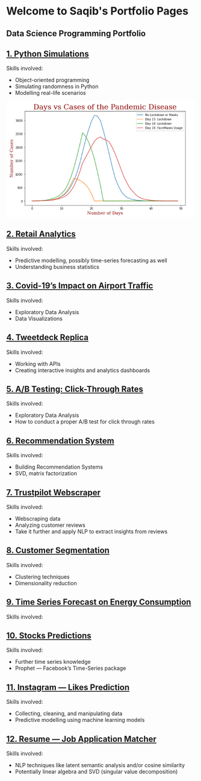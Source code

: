 # Welcome to Saqib's Portfolio Pages
## Data Science Programming Portfolio
## [1. Python Simulations]() 
Skills involved:
* Object-oriented programming
* Simulating randomness in Python
* Modelling real-life scenarios

![Pandemic Simulation](https://github.com/skhanbhai/2020_12Projects/blob/main/01.%20Simulation/ChartofCasesvsDays.PNG?raw=true)


## [2. Retail Analytics]() 
Skills involved:
* Predictive modelling, possibly time-series forecasting as well
* Understanding business statistics
![]()

## [3. Covid-19’s Impact on Airport Traffic]() 
Skills involved:
* Exploratory Data Analysis
* Data Visualizations
![]()

## [4. Tweetdeck Replica]() 
Skills involved:
* Working with APIs
* Creating interactive insights and analytics dashboards
![]()

## [5. A/B Testing: Click-Through Rates]() 
Skills involved:
* Exploratory Data Analysis
* How to conduct a proper A/B test for click through rates
![]()

## [6. Recommendation System]() 
Skills involved:
* Building Recommendation Systems
* SVD, matrix factorization
![]()
## [7. Trustpilot Webscraper]() 
Skills involved:
* Webscraping data
* Analyzing customer reviews
* Take it further and apply NLP to extract insights from reviews
![]()
## [8. Customer Segmentation]()
Skills involved: 
* Clustering techniques
* Dimensionality reduction
![]()
## [9. Time Series Forecast on Energy Consumption]() 
Skills involved:
![]()
## [10. Stocks Predictions]() 
Skills involved:
* Further time series knowledge
* Prophet — Facebook’s Time-Series package
![]()
## [11. Instagram — Likes Prediction]() 
Skills involved:
* Collecting, cleaning, and manipulating data
* Predictive modelling using machine learning models
![]()
## [12. Resume — Job Application Matcher]() 
Skills involved:
* NLP techniques like latent semantic analysis and/or cosine similarity
* Potentially linear algebra and SVD (singular value decomposition)
![]()

